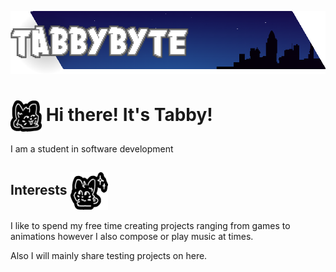 ![Banner](/Imagery/banner.png?raw=true)
# <img src="/Imagery/tabby1.png?raw=true" align="center"  width="50" height="50"> Hi there! It's Tabby!

I am a student in software development


## Interests <img src="/Imagery/tabby3.png?raw=true" align="center"  width="60" height="60">
I like to spend my free time creating projects ranging from games to animations however I also compose or play music at times.

Also I will mainly share testing projects on here.
